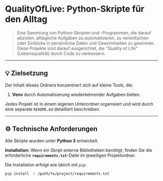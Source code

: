 # QualityOfLive: Python-Skripte für den Alltag

> Eine Sammlung von Python-Skripten und -Programmen, die darauf abzielen, alltägliche Aufgaben zu automatisieren, zu vereinfachen oder Einblicke in persönliche Daten und Gewohnheiten zu gewinnen. Diese Projekte sind darauf ausgerichtet, die "Quality of Life" (Lebensqualität) durch Code zu verbessern.

---

## 💡 Zielsetzung

Der Inhalt dieses Ordners konzentriert sich auf kleine Tools, die:
1.  **Venv** durch Automatisierung wiederkehrender Aufgaben bieten.

Jedes Projekt ist in einem eigenen Unterordner organisiert und wird durch eine separate `README.md` detailliert beschrieben.

---

## ⚙️ Technische Anforderungen

Alle Skripte wurden unter **Python 3** entwickelt.

**Installation:**
Wenn ein Skript externe Bibliotheken benötigt, finden Sie die erforderliche **`requirements.txt`**-Datei im jeweiligen Projektordner.

Die Installation erfolgt wie üblich mit `pip`:

```bash
pip install -r /path/to/project/requirements.txt
